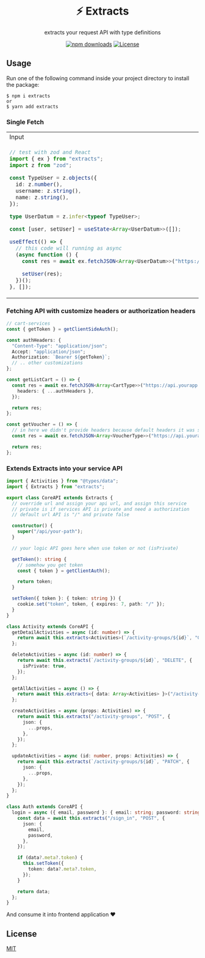 <div align="center">
<h1 id="toc">⚡️ Extracts</h1>
<p>extracts your request API with type definitions</p>
</div>

<div align="center">

<!-- prettier-ignore-start -->

[![npm downloads](https://img.shields.io/npm/dw/extracts)](https://www.npmjs.com/package/extracts/v/latest)
[![License](https://img.shields.io/github/license/ioofy/extracts)](https://github.com/ioofy/extracts/blob/main/LICENSE)

<!-- prettier-ignore-end -->

</div>

## Usage

Run one of the following command inside your project directory to install the package:

    $ npm i extracts
    or
    $ yarn add extracts

### Single Fetch

<table>
<tr>
<td>Input</td>
<td>Output</td>
</tr>
<tr>
<td>

```typescript
// test with zod and React
import { ex } from "extracts";
import z from "zod";

const TypeUser = z.objects({
  id: z.number(),
  username: z.string(),
  name: z.string(),
});

type UserDatum = z.infer<typeof TypeUser>;

const [user, setUser] = useState<Array<UserDatum>>([]);

useEffect(() => {
  // this code will running as async
  (async function () {
    const res = await ex.fetchJSON<Array<UserDatum>>("https://jsonplaceholder.typicode.com/users");

    setUser(res);
  })();
}, []);
```

</td>

<td>

```typescript
// will be convert to
// but adding type definitions
const res = await fetch("https://jsonplaceholder.typicode.com/users").then(resp => resp.json);

// and in above example we assign into state ;)
setUser(res);
```

</td>
</tr>
</table>

### Fetching API with customize headers or authorization headers

```typescript
// cart-services
const { getToken } = getClientSideAuth();

const authHeaders: {
  "Content-Type": "application/json";
  Accept: "application/json";
  Authorization: `Bearer ${getToken}`;
  // .. other customizations
};

const getListCart = () => {
  const res = await ex.fetchJSON<Array<CartType>>("https://api.yourapp.com/v1/list-cart", {
    headers: { ...authHeaders },
  });

  return res;
};

const getVoucher = () => {
  // in here we didn't provide headers because default headers it was setup by default
  const res = await ex.fetchJSON<Array<VoucherType>>("https://api.yourapp.com/v1/get-voucher");

  return res;
};
```

### Extends Extracts into your service API

```typescript
import { Activities } from "@types/data";
import { Extracts } from "extracts";

export class CoreAPI extends Extracts {
  // override url and assign your api url, and assign this service
  // private is if services API is private and need a authorization
  // default url API is "/" and private false

  constructor() {
    super("/api/your-path");
  }

  // your logic API goes here when use token or not (isPrivate)

  getToken(): string {
    // somehow you get token
    const { token } = getClientAuth();

    return token;
  }

  setToken({ token }: { token: string }) {
    cookie.set("token", token, { expires: 7, path: "/" });
  }
}

class Activity extends CoreAPI {
  getDetailActivities = async (id: number) => {
    return await this.extracts<Activities>(`/activity-groups/${id}`, "GET");
  };

  deleteActivities = async (id: number) => {
    return await this.extracts(`/activity-groups/${id}`, "DELETE", {
      isPrivate: true,
    });
  };

  getAllActivities = async () => {
    return await this.extracts<{ data: Array<Activities> }>("/activity-groups?email=test@gmail.com", "GET");
  };

  createActivities = async (props: Activities) => {
    return await this.extracts("/activity-groups", "POST", {
      json: {
        ...props,
      },
    });
  };

  updateActivities = async (id: number, props: Activities) => {
    return await this.extracts(`/activity-groups/${id}`, "PATCH", {
      json: {
        ...props,
      },
    });
  };
}

class Auth extends CoreAPI {
  login = async ({ email, password }: { email: string; password: string }) => {
    const data = await this.extracts("/sign_in", "POST", {
      json: {
        email,
        password,
      },
    });

    if (data?.meta?.token) {
      this.setToken({
        token: data?.meta?.token,
      });
    }

    return data;
  };
}
```

And consume it into frontend application ❤

## License

[MIT](./LICENSE)
